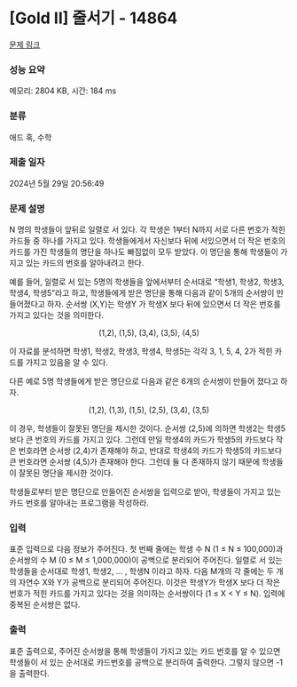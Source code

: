 # [Gold II] 줄서기 - 14864 

[문제 링크](https://www.acmicpc.net/problem/14864) 

### 성능 요약

메모리: 2804 KB, 시간: 184 ms

### 분류

애드 혹, 수학

### 제출 일자

2024년 5월 29일 20:56:49

### 문제 설명

<p>N 명의 학생들이 앞뒤로 일렬로 서 있다. 각 학생은 1부터 N까지 서로 다른 번호가 적힌 카드들 중 하나를 가지고 있다. 학생들에게서 자신보다 뒤에 서있으면서 더 작은 번호의 카드를 가진 학생들의 명단을 하나도 빠짐없이 모두 받았다. 이 명단을 통해 학생들이 가지고 있는 카드의 번호를 알아내려고 한다.</p>

<p>예를 들어, 일렬로 서 있는 5명의 학생들을 앞에서부터 순서대로 “학생1, 학생2, 학생3, 학생4, 학생5”라고 하고, 학생들에게 받은 명단을 통해 다음과 같이 5개의 순서쌍이 만들어졌다고 하자. 순서쌍 (X,Y)는 학생Y 가 학생X 보다 뒤에 있으면서 더 작은 번호를 가지고 있다는 것을 의미한다.</p>

<p style="text-align:center">(1,2), (1,5), (3,4), (3,5), (4,5)</p>

<p>이 자료를 분석하면 학생1, 학생2, 학생3, 학생4, 학생5는 각각 3, 1, 5, 4, 2가 적힌 카드를 가지고 있음을 알 수 있다.</p>

<p>다른 예로 5명 학생들에게 받은 명단으로 다음과 같은 6개의 순서쌍이 만들어 졌다고 하자.</p>

<p style="text-align:center">(1,2), (1,3), (1,5), (2,5), (3,4), (3,5)</p>

<p>이 경우, 학생들이 잘못된 명단을 제시한 것이다. 순서쌍 (2,5)에 의하면 학생2는 학생5보다 큰 번호의 카드를 가지고 있다. 그런데 만일 학생4의 카드가 학생5의 카드보다 작은 번호라면 순서쌍 (2,4)가 존재해야 하고, 반대로 학생4의 카드가 학생5의 카드보다 큰 번호라면 순서쌍 (4,5)가 존재해야 한다. 그런데 둘 다 존재하지 않기 때문에 학생들이 잘못된 명단을 제시한 것이다.</p>

<p>학생들로부터 받은 명단으로 만들어진 순서쌍을 입력으로 받아, 학생들이 가지고 있는 카드 번호를 알아내는 프로그램을 작성하라.</p>

### 입력 

 <p>표준 입력으로 다음 정보가 주어진다. 첫 번째 줄에는 학생 수 N (1 ≤ N ≤ 100,000)과 순서쌍의 수 M (0 ≤ M ≤ 1,000,000)이 공백으로 분리되어 주어진다. 일렬로 서 있는 학생들을 순서대로 학생1, 학생2, ... , 학생N 이라고 하자. 다음 M개의 각 줄에는 두 개의 자연수 X와 Y가 공백으로 분리되어 주어진다. 이것은 학생Y가 학생X 보다 더 작은 번호가 적힌 카드를 가지고 있다는 것을 의미하는 순서쌍이다 (1 ≤ X < Y ≤ N). 입력에 중복된 순서쌍은 없다.</p>

### 출력 

 <p>표준 출력으로, 주어진 순서쌍을 통해 학생들이 가지고 있는 카드 번호를 알 수 있으면 학생들이 서 있는 순서대로 카드번호를 공백으로 분리하여 출력한다. 그렇지 않으면 -1을 출력한다.</p>

